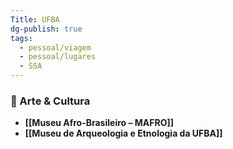 ```yaml
---
Title: UFBA
dg-publish: true
tags:
  - pessoal/viagem
  - pessoal/lugares
  - SSA
---
```

### 🎨 Arte & Cultura
- **[[Museu Afro-Brasileiro – MAFRO]]**
- **[[Museu de Arqueologia e Etnologia da UFBA]]**